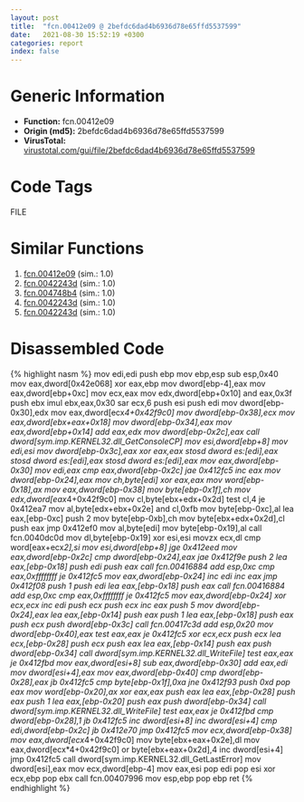 ```yaml
---
layout: post
title:  "fcn.00412e09 @ 2befdc6dad4b6936d78e65ffd5537599"
date:   2021-08-30 15:52:19 +0300
categories: report
index: false
---
```


# Generic Information
- **Function:** fcn.00412e09
- **Origin (md5):** 2befdc6dad4b6936d78e65ffd5537599
- **VirusTotal:** [virustotal.com/gui/file/2befdc6dad4b6936d78e65ffd5537599][virustotal_ref]

# Code Tags
<span class="tag" id="FILE">FILE</span>


# Similar Functions

1. [fcn.00412e09][similar_1_ref] (sim.: 1.0)
2. [fcn.0042243d][similar_2_ref] (sim.: 1.0)
3. [fcn.004748b4][similar_3_ref] (sim.: 1.0)
4. [fcn.0042243d][similar_4_ref] (sim.: 1.0)
5. [fcn.0042243d][similar_5_ref] (sim.: 1.0)


# Disassembled Code

{% highlight nasm %}
mov edi,edi
push ebp
mov ebp,esp
sub esp,0x40
mov eax,dword[0x42e068]
xor eax,ebp
mov dword[ebp-4],eax
mov eax,dword[ebp+0xc]
mov ecx,eax
mov edx,dword[ebp+0x10]
and eax,0x3f
push ebx
imul ebx,eax,0x30
sar ecx,6
push esi
push edi
mov dword[ebp-0x30],edx
mov eax,dword[ecx*4+0x42f9c0]
mov dword[ebp-0x38],ecx
mov eax,dword[ebx+eax+0x18]
mov dword[ebp-0x34],eax
mov eax,dword[ebp+0x14]
add eax,edx
mov dword[ebp-0x2c],eax
call dword[sym.imp.KERNEL32.dll_GetConsoleCP]
mov esi,dword[ebp+8]
mov edi,esi
mov dword[ebp-0x3c],eax
xor eax,eax
stosd dword es:[edi],eax
stosd dword es:[edi],eax
stosd dword es:[edi],eax
mov eax,dword[ebp-0x30]
mov edi,eax
cmp eax,dword[ebp-0x2c]
jae 0x412fc5
inc eax
mov dword[ebp-0x24],eax
mov ch,byte[edi]
xor eax,eax
mov word[ebp-0x18],ax
mov eax,dword[ebp-0x38]
mov byte[ebp-0x1f],ch
mov edx,dword[eax*4+0x42f9c0]
mov cl,byte[ebx+edx+0x2d]
test cl,4
je 0x412ea7
mov al,byte[edx+ebx+0x2e]
and cl,0xfb
mov byte[ebp-0xc],al
lea eax,[ebp-0xc]
push 2
mov byte[ebp-0xb],ch
mov byte[ebx+edx+0x2d],cl
push eax
jmp 0x412ef0
mov al,byte[edi]
mov byte[ebp-0x19],al
call fcn.0040dc0d
mov dl,byte[ebp-0x19]
xor esi,esi
movzx ecx,dl
cmp word[eax+ecx*2],si
mov esi,dword[ebp+8]
jge 0x412eed
mov eax,dword[ebp-0x2c]
cmp dword[ebp-0x24],eax
jae 0x412f9e
push 2
lea eax,[ebp-0x18]
push edi
push eax
call fcn.00416884
add esp,0xc
cmp eax,0xffffffff
je 0x412fc5
mov eax,dword[ebp-0x24]
inc edi
inc eax
jmp 0x412f08
push 1
push edi
lea eax,[ebp-0x18]
push eax
call fcn.00416884
add esp,0xc
cmp eax,0xffffffff
je 0x412fc5
mov eax,dword[ebp-0x24]
xor ecx,ecx
inc edi
push ecx
push ecx
inc eax
push 5
mov dword[ebp-0x24],eax
lea eax,[ebp-0x14]
push eax
push 1
lea eax,[ebp-0x18]
push eax
push ecx
push dword[ebp-0x3c]
call fcn.00417c3d
add esp,0x20
mov dword[ebp-0x40],eax
test eax,eax
je 0x412fc5
xor ecx,ecx
push ecx
lea ecx,[ebp-0x28]
push ecx
push eax
lea eax,[ebp-0x14]
push eax
push dword[ebp-0x34]
call dword[sym.imp.KERNEL32.dll_WriteFile]
test eax,eax
je 0x412fbd
mov eax,dword[esi+8]
sub eax,dword[ebp-0x30]
add eax,edi
mov dword[esi+4],eax
mov eax,dword[ebp-0x40]
cmp dword[ebp-0x28],eax
jb 0x412fc5
cmp byte[ebp-0x1f],0xa
jne 0x412f93
push 0xd
pop eax
mov word[ebp-0x20],ax
xor eax,eax
push eax
lea eax,[ebp-0x28]
push eax
push 1
lea eax,[ebp-0x20]
push eax
push dword[ebp-0x34]
call dword[sym.imp.KERNEL32.dll_WriteFile]
test eax,eax
je 0x412fbd
cmp dword[ebp-0x28],1
jb 0x412fc5
inc dword[esi+8]
inc dword[esi+4]
cmp edi,dword[ebp-0x2c]
jb 0x412e70
jmp 0x412fc5
mov ecx,dword[ebp-0x38]
mov eax,dword[ecx*4+0x42f9c0]
mov byte[ebx+eax+0x2e],dl
mov eax,dword[ecx*4+0x42f9c0]
or byte[ebx+eax+0x2d],4
inc dword[esi+4]
jmp 0x412fc5
call dword[sym.imp.KERNEL32.dll_GetLastError]
mov dword[esi],eax
mov ecx,dword[ebp-4]
mov eax,esi
pop edi
pop esi
xor ecx,ebp
pop ebx
call fcn.00407996
mov esp,ebp
pop ebp
ret
{% endhighlight %}


[similar_1_ref]: /report/fcn.00412e09@8fe319558c6f221efde51f3acc33b19c
[similar_2_ref]: /report/fcn.0042243d@4e7c37abf424044823775b5a322a4f56
[similar_3_ref]: /report/fcn.004748b4@da55f6ad71c51a7bfc62709434cb3d45
[similar_4_ref]: /report/fcn.0042243d@6a98c558febb15c96e5c5a6a3f824bf6
[similar_5_ref]: /report/fcn.0042243d@aa2f7406d0daef89c0b450b207e2cbe5
[virustotal_ref]: https://www.virustotal.com/gui/file/2befdc6dad4b6936d78e65ffd5537599